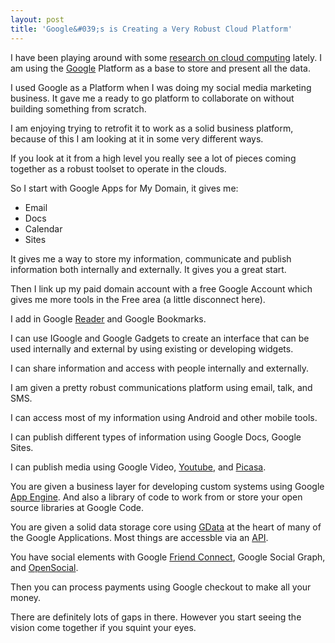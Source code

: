 ```yaml
---
layout: post
title: 'Google&#039;s is Creating a Very Robust Cloud Platform'
---
```

I have been playing around with some <a href="http://cloud.kinlane.com">research on cloud computing</a> lately. I am using the <a class="zem_slink" title="Google" rel="homepage" href="http://google.com">Google</a> Platform as a base to store and present all the data.<p></p>
I used Google as a Platform when I was doing my social media marketing business. It gave me a ready to go platform to collaborate on without building something from scratch.<p></p>
I am enjoying trying to retrofit it to work as a solid business platform, because of this I am looking at it in some very different ways.<p></p>
If you look at it from a high level you really see a lot of pieces coming together as a robust toolset to operate in the clouds.<p></p>
So I start with Google Apps for My Domain, it gives me:
<ul class="mainlist">
	<li>Email</li>
	<li>Docs</li>
	<li>Calendar</li>
	<li>Sites</li>
</ul>
It gives me a way to store my information, communicate and publish information both internally and externally. It gives you a great start.<p></p>
Then I link up my paid domain account with a free Google Account which gives me more tools in the Free area (a little disconnect here).<p></p>
I add in Google <a class="zem_slink" title="Google Reader" rel="homepage" href="http://www.google.com/reader">Reader</a> and Google Bookmarks.<p></p>
I can use IGoogle and Google Gadgets to create an interface that can be used internally and external by using existing or developing widgets.<p></p>
I can share information and access with people internally and externally.<p></p>
I am given a pretty robust communications platform using email, talk, and SMS.<p></p>
I can access most of my information using Android and other mobile tools.<p></p>
I can publish different types of information using Google Docs, Google Sites.<p></p>
I can publish media using Google Video, <a class="zem_slink" title="YouTube" rel="homepage" href="http://www.youtube.com/">Youtube</a>, and <a class="zem_slink" title="Picasa" rel="homepage" href="http://picasa.google.com/">Picasa</a>.<p></p>
You are given a business layer for developing custom systems using Google <a class="zem_slink" title="Google App Engine" rel="homepage" href="http://code.google.com/appengine/">App Engine</a>. And also a library of code to work from or store your open source libraries at Google Code.<p></p>
You are given a solid data storage core using <a class="zem_slink" title="GData" rel="wikipedia" href="http://en.wikipedia.org/wiki/GData">GData</a> at the heart of many of the Google Applications. Most things are accessble via an <a class="zem_slink" title="Application programming interface" rel="wikipedia" href="http://en.wikipedia.org/wiki/Application_programming_interface">API</a>.<p></p>
You have social elements with Google <a class="zem_slink" title="Friend Connect" rel="homepage" href="http://www.google.com/friendconnect">Friend Connect</a>, Google Social Graph, and <a class="zem_slink" title="OpenSocial" rel="homepage" href="http://code.google.com/apis/opensocial">OpenSocial</a>.<p></p>
Then you can process payments using Google checkout to make all your money.<p></p>
<input id="gwProxy" type="hidden" /><p></p>
<!--Session data--><p></p>
<input id="jsProxy" onclick="jsCall();" type="hidden" /> <input id="gwProxy" type="hidden" /><p></p>
There are definitely lots of gaps in there. However you start seeing the vision come together if you squint your eyes.<p></p>
<input id="gwProxy" type="hidden" /><p></p>
<!--Session data--><input id="jsProxy" onclick="jsCall();" type="hidden" />